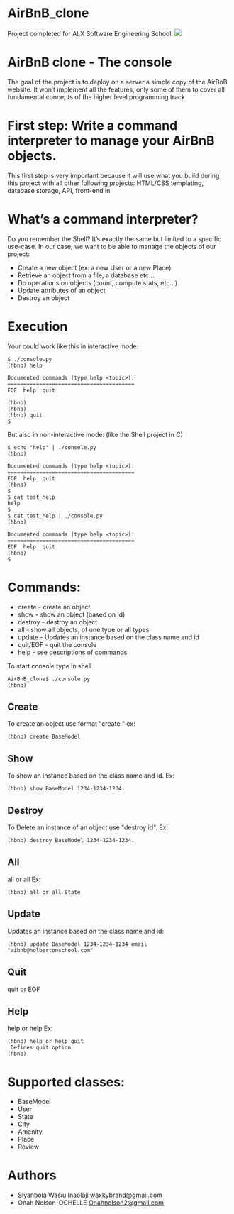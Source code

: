 # AirBnB_clone
Project completed for ALX Software Engineering School.
![](https://s3.amazonaws.com/intranet-projects-files/holbertonschool-higher-level_programming+/263/HBTN-hbnb-Final.png)

# AirBnB clone - The console
The goal of the project is to deploy on a server a simple copy of the AirBnB website.
It won’t implement all the features, only some of them to cover all fundamental concepts of the higher level programming track.

# First step: Write a command interpreter to manage your AirBnB objects.
This first step is very important because it will use what you build during this project with all other following projects: HTML/CSS templating, database storage, API, front-end in

# What’s a command interpreter?
Do you remember the Shell? It’s exactly the same but limited to a specific use-case. In our case, we want to be able to manage the objects of our project:

* Create a new object (ex: a new User or a new Place)
* Retrieve an object from a file, a database etc…
* Do operations on objects (count, compute stats, etc…)
* Update attributes of an object
* Destroy an object

# Execution
Your could work like this in interactive mode:

	$ ./console.py
	(hbnb) help

	Documented commands (type help <topic>):
	========================================
	EOF  help  quit

	(hbnb) 
	(hbnb) 
	(hbnb) quit
	$

But also in non-interactive mode: (like the Shell project in C)

	$ echo "help" | ./console.py
	(hbnb)

	Documented commands (type help <topic>):
	========================================
	EOF  help  quit
	(hbnb) 
	$
	$ cat test_help
	help
	$
	$ cat test_help | ./console.py
	(hbnb)

	Documented commands (type help <topic>):
	========================================
	EOF  help  quit
	(hbnb) 
	$

# Commands:
* create - create an object
* show - show an object (based on id)
* destroy - destroy an object
* all - show all objects, of one type or all types
* update - Updates an instance based on the class name and id
* quit/EOF - quit the console
* help - see descriptions of commands

To start console type in shell

    AirBnB_clone$ ./console.py
    (hbnb) 

## Create
To create an object use format "create <ClassName>" ex:

	(hbnb) create BaseModel

## Show
To show an instance based on the class name and id. Ex: 

	(hbnb) show BaseModel 1234-1234-1234.

## Destroy
To Delete an instance of an object use "destroy <ClassName> id". Ex: 

	(hbnb) destroy BaseModel 1234-1234-1234.

## All
all or all <class name> Ex: 

	(hbnb) all or all State

## Update
Updates an instance based on the class name and id:

	(hbnb) update BaseModel 1234-1234-1234 email "aibnb@holbertonschool.com"

## Quit
quit or EOF

## Help
help or help <command> Ex: 

	(hbnb) help or help quit
	 Defines quit option
	(hbnb) 

# Supported classes:
* BaseModel
* User
* State
* City
* Amenity
* Place
* Review

# Authors
* Siyanbola Wasiu Inaolaji <waxkybrand@gmail.com>
* Onah Nelson-OCHELLE    <Onahnelson2@gmail.com>
